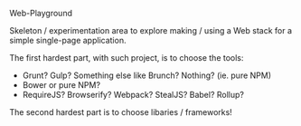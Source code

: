 Web-Playground

Skeleton / experimentation area to explore making / using a Web stack for a simple single-page application.

The first hardest part, with such project, is to choose the tools:

- Grunt? Gulp? Something else like Brunch? Nothing? (ie. pure NPM)
- Bower or pure NPM?
- RequireJS? Browserify? Webpack? StealJS? Babel? Rollup?

The second hardest part is to choose libaries / frameworks!
